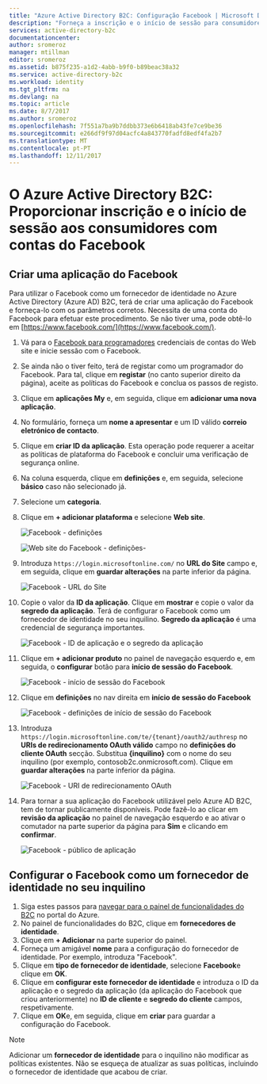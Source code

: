 ```yaml
---
title: "Azure Active Directory B2C: Configuração Facebook | Microsoft Docs"
description: "Forneça a inscrição e o início de sessão para consumidores com contas do Facebook nas aplicações que estejam protegidas pelo Azure Active Directory B2C."
services: active-directory-b2c
documentationcenter: 
author: sromeroz
manager: mtillman
editor: sromeroz
ms.assetid: b875f235-a1d2-4abb-b9f0-b89beac38a32
ms.service: active-directory-b2c
ms.workload: identity
ms.tgt_pltfrm: na
ms.devlang: na
ms.topic: article
ms.date: 8/7/2017
ms.author: sromeroz
ms.openlocfilehash: 7f551a7ba9b7ddbb373e6b6418ab43fe7ce9be36
ms.sourcegitcommit: e266df9f97d04acfc4a843770fadfd8edf4fa2b7
ms.translationtype: MT
ms.contentlocale: pt-PT
ms.lasthandoff: 12/11/2017
---
```

# <a name="azure-active-directory-b2c-provide-sign-up-and-sign-in-to-consumers-with-facebook-accounts"></a>O Azure Active Directory B2C: Proporcionar inscrição e o início de sessão aos consumidores com contas do Facebook
## <a name="create-a-facebook-application"></a>Criar uma aplicação do Facebook
Para utilizar o Facebook como um fornecedor de identidade no Azure Active Directory (Azure AD) B2C, terá de criar uma aplicação do Facebook e forneça-lo com os parâmetros corretos. Necessita de uma conta do Facebook para efetuar este procedimento. Se não tiver uma, pode obtê-lo em [https://www.facebook.com/](https://www.facebook.com/).

1. Vá para o [Facebook para programadores](https://developers.facebook.com/) credenciais de contas do Web site e inicie sessão com o Facebook.
2. Se ainda não o tiver feito, terá de registar como um programador do Facebook. Para tal, clique em **registar** (no canto superior direito da página), aceite as políticas do Facebook e conclua os passos de registo.
3. Clique em **aplicações My** e, em seguida, clique em **adicionar uma nova aplicação**. 
4. No formulário, forneça um **nome a apresentar** e um ID válido **correio eletrónico de contacto**.
5. Clique em **criar ID da aplicação**. Esta operação pode requerer a aceitar as políticas de plataforma do Facebook e concluir uma verificação de segurança online.
6. Na coluna esquerda, clique em **definições** e, em seguida, selecione **básico** caso não selecionado já.
7. Selecione um **categoria**. 
8. Clique em **+ adicionar plataforma** e selecione **Web site**.
   
    ![Facebook - definições](./media/active-directory-b2c-setup-fb-app/fb-settings.png)
   
    ![Web site do Facebook - definições-](./media/active-directory-b2c-setup-fb-app/fb-website.png)
9. Introduza `https://login.microsoftonline.com/` no **URL do Site** campo e, em seguida, clique em **guardar alterações** na parte inferior da página.
   
    ![Facebook - URL do Site](./media/active-directory-b2c-setup-fb-app/fb-site-url.png)

10. Copie o valor da **ID da aplicação**. Clique em **mostrar** e copie o valor da **segredo da aplicação**. Terá de configurar o Facebook como um fornecedor de identidade no seu inquilino. **Segredo da aplicação** é uma credencial de segurança importantes.
   
    ![Facebook - ID de aplicação e o segredo da aplicação](./media/active-directory-b2c-setup-fb-app/fb-app-id-app-secret.png)
11. Clique em **+ adicionar produto** no painel de navegação esquerdo e, em seguida, o **configurar** botão para **início de sessão do Facebook**.
   
    ![Facebook - início de sessão do Facebook](./media/active-directory-b2c-setup-fb-app/fb-login.png)
12. Clique em **definições** no nav direita em **início de sessão do Facebook**

    ![Facebook - definições de início de sessão do Facebook](./media/active-directory-b2c-setup-fb-app/fb-login-settings.png)
13. Introduza `https://login.microsoftonline.com/te/{tenant}/oauth2/authresp` no **URIs de redirecionamento OAuth válido** campo no **definições do cliente OAuth** secção. Substitua **{inquilino}** com o nome do seu inquilino (por exemplo, contosob2c.onmicrosoft.com). Clique em **guardar alterações** na parte inferior da página.
    
    ![Facebook - URI de redirecionamento OAuth](./media/active-directory-b2c-setup-fb-app/fb-oauth-redirect-uri.png)
14. Para tornar a sua aplicação do Facebook utilizável pelo Azure AD B2C, tem de tornar publicamente disponíveis. Pode fazê-lo ao clicar em **revisão da aplicação** no painel de navegação esquerdo e ao ativar o comutador na parte superior da página para **Sim** e clicando em **confirmar**.
    
    ![Facebook - público de aplicação](./media/active-directory-b2c-setup-fb-app/fb-app-public.png)

## <a name="configure-facebook-as-an-identity-provider-in-your-tenant"></a>Configurar o Facebook como um fornecedor de identidade no seu inquilino
1. Siga estes passos para [navegar para o painel de funcionalidades do B2C](active-directory-b2c-app-registration.md#navigate-to-b2c-settings) no portal do Azure.
2. No painel de funcionalidades do B2C, clique em **fornecedores de identidade**.
3. Clique em **+ Adicionar** na parte superior do painel.
4. Forneça um amigável **nome** para a configuração do fornecedor de identidade. Por exemplo, introduza "Facebook".
5. Clique em **tipo de fornecedor de identidade**, selecione **Facebook**e clique em **OK**.
6. Clique em **configurar este fornecedor de identidade** e introduza o ID da aplicação e o segredo da aplicação (da aplicação do Facebook que criou anteriormente) no **ID de cliente** e **segredo do cliente** campos, respetivamente.
7. Clique em **OK**e, em seguida, clique em **criar** para guardar a configuração do Facebook.

> [!NOTE]
> Adicionar um **fornecedor de identidade** para o inquilino não modificar as políticas existentes. Não se esqueça de atualizar as suas políticas, incluindo o fornecedor de identidade que acabou de criar.
>